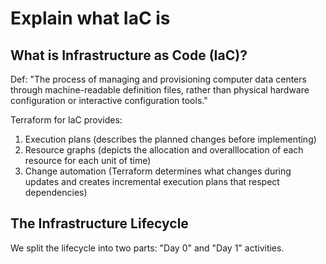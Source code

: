 # Explain what IaC is

## What is Infrastructure as Code (IaC)?
Def: "The process of managing and provisioning computer data centers through machine-readable definition files, rather than physical hardware configuration or interactive configuration tools."

Terraform for IaC provides:
1) Execution plans (describes the planned changes before implementing)
2) Resource graphs (depicts the allocation and overalllocation of each resource for each unit of time)
3) Change automation (Terraform determines what changes during updates and creates incremental execution plans that respect dependencies)

## The Infrastructure Lifecycle
We split the lifecycle into two parts: "Day 0" and "Day 1" activities.

